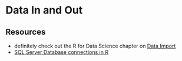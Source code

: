 # Data In and Out

## Resources

- definitely check out the R for Data Science chapter on [Data Import](https://r4ds.had.co.nz/data-import.html)
- [SQL Server Database connections in R](https://nhsrcommunity.com/blog/sql-server-database-connections-in-r/)

